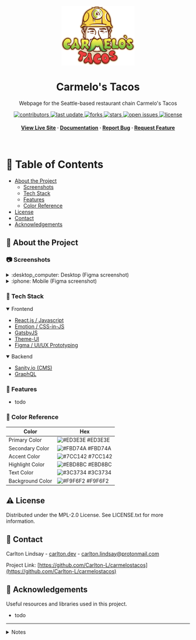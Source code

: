<div align="center">

  <img src="src/images/Carmelo's-Logo.svg" alt="logo" width="200" height="auto" />
  <h1>Carmelo's Tacos</h1>
  
  <p>
    Webpage for the Seattle-based restaurant chain Carmelo's Tacos 
  </p>
  
  
<!-- Badges -->
<p>
  <a href="https://github.com/Carlton-L/carmelostacos/graphs/contributors">
    <img src="https://img.shields.io/github/contributors/Carlton-L/carmelostacos" alt="contributors" />
  </a>
  <a href="">
    <img src="https://img.shields.io/github/last-commit/Carlton-L/carmelostacos" alt="last update" />
  </a>
  <a href="https://github.com/Carlton-L/carmelostacos/network/members">
    <img src="https://img.shields.io/github/forks/Carlton-L/carmelostacos" alt="forks" />
  </a>
  <a href="https://github.com/Carlton-L/carmelostacos/stargazers">
    <img src="https://img.shields.io/github/stars/Carlton-L/carmelostacos" alt="stars" />
  </a>
  <a href="https://github.com/Carlton-L/carmelostacos/issues/">
    <img src="https://img.shields.io/github/issues/Carlton-L/carmelostacos" alt="open issues" />
  </a>
  <a href="https://github.com/Carlton-L/carmelostacos/blob/master/LICENSE.txt">
    <img src="https://img.shields.io/github/license/Carlton-L/carmelostacos" alt="license" />
  </a>
</p>
   
<h4>
    <a href="https://carmelostacos.com">View Live Site</a>
  <span> · </span>
    <a href="https://github.com/Carlton-L/carmelostacos#star2-about-the-project">Documentation</a>
  <span> · </span>
    <a href="https://github.com/Carlton-L/carmelostacos/issues/">Report Bug</a>
  <span> · </span>
    <a href="https://github.com/Carlton-L/carmelostacos/issues/">Request Feature</a>
  </h4>
</div>

<br />

<!-- Table of Contents -->

# :notebook_with_decorative_cover: Table of Contents

- [About the Project](#star2-about-the-project)
  - [Screenshots](#camera-screenshots)
  - [Tech Stack](#space_invader-tech-stack)
  - [Features](#dart-features)
  - [Color Reference](#art-color-reference)
- [License](#warning-license)
- [Contact](#handshake-contact)
- [Acknowledgements](#gem-acknowledgements)

<!-- About the Project -->

## :star2: About the Project

<!-- Screenshots -->

### :camera: Screenshots

<details>
<summary>:desktop_computer: Desktop (Figma screenshot)</summary>
<div align="center"> 
  <img src="https://i.imgur.com/v0YB6DX.png" alt="desktop screenshot" />
</div>
</details>
<details>
<summary>:iphone: Mobile (Figma screenshot)</summary>
<div align="center"> 
  <img src="https://i.imgur.com/lwfQBVc.png" alt="mobile screenshot" />
</div>
</details>
<!-- TechStack -->

### :space_invader: Tech Stack

<details open>
  <summary>Frontend</summary>
  <ul>
    <li><a href="https://reactjs.org/">React.js / Javascript</a></li>
    <li><a href="https://emotion.sh/">Emotion / CSS-in-JS</a></li>
    <li><a href="https://www.gatsbyjs.com/">GatsbyJS</a></li>
    <li><a href="https://theme-ui.com">Theme-UI</a></li>
    <li><a href="https://www.figma.com/">Figma / UI/UX Prototyping</a></li>
  </ul>
</details>

<details open>
  <summary>Backend</summary>
  <ul>
    <li><a href="https://www.sanity.io">Sanity.io (CMS)</a></li>
    <li><a href="https://graphql.org/">GraphQL</a></li>
  </ul>
</details>

<!-- Features -->

### :dart: Features

- todo

<!-- Color Reference -->

### :art: Color Reference

| Color            | Hex                                                              |
| ---------------- | ---------------------------------------------------------------- |
| Primary Color    | ![#ED3E3E](https://via.placeholder.com/10/ED3E3E?text=+) #ED3E3E |
| Secondary Color  | ![#FBD74A](https://via.placeholder.com/10/FBD74A?text=+) #FBD74A |
| Accent Color     | ![#7CC142](https://via.placeholder.com/10/7CC142?text=+) #7CC142 |
| Highlight Color  | ![#EBD8BC](https://via.placeholder.com/10/EBD8BC?text=+) #EBD8BC |
| Text Color       | ![#3C3734](https://via.placeholder.com/10/3C3734?text=+) #3C3734 |
| Background Color | ![#F9F6F2](https://via.placeholder.com/10/F9F6F2?text=+) #F9F6F2 |

<!-- License -->

## :warning: License

Distributed under the MPL-2.0 License. See LICENSE.txt for more information.

<!-- Contact -->

## :handshake: Contact

<!-- TODO: Update email address -->

Carlton Lindsay - [carlton.dev](https://carlton.dev) - carlton.lindsay@protonmail.com

Project Link: [https://github.com/Carlton-L/carmelostacos](https://github.com/Carlton-L/carmelostacos)

<!-- Acknowledgments -->

## :gem: Acknowledgements

Useful resources and libraries used in this project.

- todo

---

<details>
<summary>Notes</summary>

# carmelostacos

_This area is a temporary note-taking page for the time being_

Webpage for Carmelo's Tacos in Seattle

<header>
</header>
<main>
<section>
</section>
</main>
<footer>
</footer>

Borders are represented as <hr>

Menu sections are represented as <dl>
Menu items are represented as <dt>
Menu item deescriptions are represented as <dd>
Error pages have error in <title>

## Sanity

Edit the webpage content here: https://carmelos.sanity.studio/

Drafts will show up in the graphql query but can be identified by their ID (will start with "drafts.")

### Queries:

_These queries are for the Sanity GraphQL Playground, not Gatsby_

#### About:

_Returns an array containing a single object_
query {
allAbout {
abouttitle
aboutcopy
}
}

#### Menu (ordered by order rank):

_Returns an array of menu sections_
query {
allMenu(sort: {orderRank: ASC}) {
name
menulist {
itemname
itemprice
itemdescription
subitemlist {
subitemname
subitemprice
}
}
}
}

#### Gallery:

_Returns an array with a single object (the section) which contains an array of images_
query {
allGallery {
images {
caption
asset {
altText
url
}
}
}
}

#### Locations:

_Returns an array of locations_
query {
allLocation {
locationname
address
hours
}
}

#### Ordering:

_Returns an array of delivery services_
query {
allOrdering {
title
logo {
asset {
url
metadata {
dimensions {
height
width
}
palette {
dominant {
background
foreground
title
}
}
hasAlpha
}
}
}
linklist {
url
location {
\_id
locationname
address
}
}
}
}

#### Contact

_Returns an array containing a single object with contact info (including array of social links)_
query {
allContact {
email
phone
socials {
name
url
}
}
}

</details>
